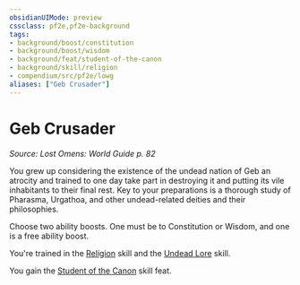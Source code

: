 ```yaml
---
obsidianUIMode: preview
cssclass: pf2e,pf2e-background
tags:
- background/boost/constitution
- background/boost/wisdom
- background/feat/student-of-the-canon
- background/skill/religion
- compendium/src/pf2e/lowg
aliases: ["Geb Crusader"]
---
```

# Geb Crusader
*Source: Lost Omens: World Guide p. 82*  

You grew up considering the existence of the undead nation of Geb an atrocity and trained to one day take part in destroying it and putting its vile inhabitants to their final rest. Key to your preparations is a thorough study of Pharasma, Urgathoa, and other undead-related deities and their philosophies.

Choose two ability boosts. One must be to Constitution or Wisdom, and one is a free ability boost.

You're trained in the [Religion](/compendium/skills.md#Religion) skill and the [Undead Lore](/compendium/skills.md#Lore) skill.

You gain the [Student of the Canon](/compendium/feats/student-of-the-canon.md) skill feat.